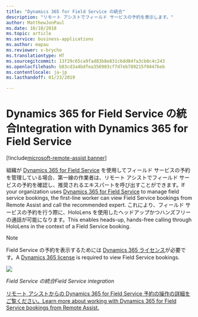 ```yaml
---
title: "Dynamics 365 for Field Service の統合"
description: "リモート アシストでフィールド サービスの予約を表示します。"
author: MatthewJonPaul
ms.date: 10/10/2018
ms.topic: article
ms.service: business-applications
ms.author: mapau
ms.reviewer: v-brycho
ms.translationtype: HT
ms.sourcegitcommit: 13f29c65ca9fad83b8e831c6dd84fa3cb0c4c243
ms.openlocfilehash: b83cd3a4bdfea356903cf7d7eb789215f0447beb
ms.contentlocale: ja-jp
ms.lasthandoff: 01/23/2019

---
```


# <a name="integration-with-dynamics-365-for-field-service"></a><span data-ttu-id="23614-103">Dynamics 365 for Field Service の統合</span><span class="sxs-lookup"><span data-stu-id="23614-103">Integration with Dynamics 365 for Field Service</span></span>

[!include[microsoft-remote-assist banner](../../includes/microsoft-remote-assist.md)]

<span data-ttu-id="23614-104">組織が [Dynamics 365 for Field Service](https://dynamics.microsoft.com/en-us/field-service/overview/?&OCID=AID720979_SEM_yeaT05hp&lnkd=Bing_D365_Brand) を使用してフィールド サービスの予約を管理している場合、第一線の作業者は、リモート アシストでフィールド サービスの予約を確認し、推奨されるエキスパートを呼び出すことができます。</span><span class="sxs-lookup"><span data-stu-id="23614-104">If your organization uses [Dynamics 365 for Field Service](https://dynamics.microsoft.com/en-us/field-service/overview/?&OCID=AID720979_SEM_yeaT05hp&lnkd=Bing_D365_Brand) to manage field service bookings, the first-line worker can view Field Service bookings from Remote Assist and call the recommended expert.</span></span> <span data-ttu-id="23614-105">これにより、フィールド サービスの予約を行う際に、HoloLens を使用したヘッドアップかつハンズフリーの通話が可能になります。</span><span class="sxs-lookup"><span data-stu-id="23614-105">This enables heads-up, hands-free calling through HoloLens in the context of a Field Service booking.</span></span> 

> [!NOTE]
> <span data-ttu-id="23614-106">Field Service の予約を表示するためには [Dynamics 365 ライセンス](https://dynamics.microsoft.com/en-us/field-service/overview/?&OCID=AID720979_SEM_yeaT05hp&lnkd=Bing_D365_Brand)が必要です。</span><span class="sxs-lookup"><span data-stu-id="23614-106">A [Dynamics 365 license](https://dynamics.microsoft.com/en-us/field-service/overview/?&OCID=AID720979_SEM_yeaT05hp&lnkd=Bing_D365_Brand) is required to view Field Service bookings.</span></span>

![](media/field-service.jpg)

<!--
> ![](media/66a1f3d0ea3bc34ab53a3b63a1f33c07.png)
-->

<span data-ttu-id="23614-107">*Field Service の統合*</span><span class="sxs-lookup"><span data-stu-id="23614-107">*Field Service integration*</span></span>


[<span data-ttu-id="23614-108">リモート アシストからの Dynamics 365 for Field Service 予約の操作の詳細をご覧ください。</span><span class="sxs-lookup"><span data-stu-id="23614-108">Learn more about working with Dynamics 365 for Field Service bookings from Remote Assist.</span></span>](https://docs.microsoft.com/dynamics365/mixed-reality/remote-assist/user-guide)


